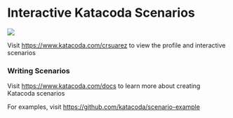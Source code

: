 # Interactive Katacoda Scenarios

[![](http://shields.katacoda.com/katacoda/crsuarez/count.svg)](https://www.katacoda.com/crsuarez "Get your profile on Katacoda.com")

Visit https://www.katacoda.com/crsuarez to view the profile and interactive scenarios

### Writing Scenarios
Visit https://www.katacoda.com/docs to learn more about creating Katacoda scenarios

For examples, visit https://github.com/katacoda/scenario-example
